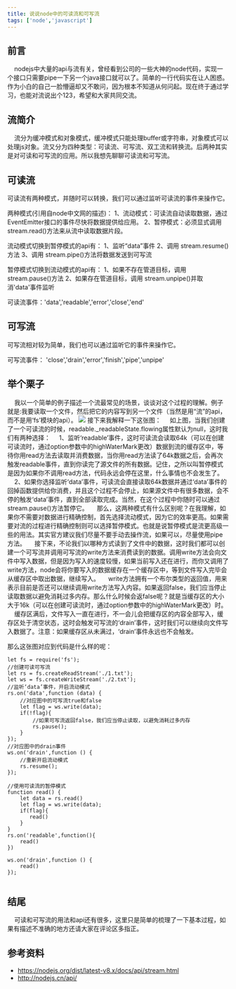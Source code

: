 ```yaml
---
title: 说说node中的可读流和可写流
tags: ['node','javascript'] 
---
```


## 前言
&nbsp;&nbsp;&nbsp;&nbsp;nodejs中大量的api与流有关，曾经看到公司的一些大神的node代码，实现一个接口只需要pipe一下另一个java接口就可以了。简单的一行代码实在让人困惑。作为小白的自己一脸懵逼却又不敢问，因为根本不知道从何问起。现在终于通过学习，也能对流说出个123，希望和大家共同交流。

## 流简介
&nbsp;&nbsp;&nbsp;&nbsp;流分为缓冲模式和对象模式，缓冲模式只能处理buffer或字符串，对象模式可以处理js对象。流又分为四种类型：可读流、可写流、双工流和转换流。后两种其实是对可读和可写流的应用。所以我想先聊聊可读流和可写流。

## 可读流
可读流有两种模式，并随时可以转换，我们可以通过监听可读流的事件来操作它。

两种模式(引用自node中文网的描述)：
1、流动模式：可读流自动读取数据，通过EventEmitter接口的事件尽快将数据提供给应用。
2、暂停模式：必须显式调用stream.read()方法来从流中读取数据片段。

流动模式切换到暂停模式的api有：
1、监听“data”事件
2、调用 stream.resume()方法
3、调用 stream.pipe()方法将数据发送到可写流

暂停模式切换到流动模式的api有：
1、如果不存在管道目标，调用stream.pause()方法
2、如果存在管道目标，调用 stream.unpipe()并取消'data'事件监听

可读流事件：'data','readable','error','close','end'

## 可写流
可写流相对较为简单，我们也可以通过监听它的事件来操作它。

可写流事件： 'close','drain','error','finish','pipe','unpipe'

## 举个栗子
&nbsp;&nbsp;&nbsp;&nbsp;我以一个简单的例子描述一个流最常见的场景，谈谈对这个过程的理解。例子就是:我要读取一个文件，然后把它的内容写到另一个文件（当然是用“流”的api，而不是用‘fs’模块的api）。
![](https://user-gold-cdn.xitu.io/2018/1/29/1614107b601aefdd?w=932&h=681&f=jpeg&s=54154)
接下来我解释一下这张图：
&nbsp;&nbsp;&nbsp;&nbsp;如上图，当我们创建了一个可读流的时候，readable._readableState.flowing属性默认为null，这时我们有两种选择：
&nbsp;&nbsp;&nbsp;&nbsp;1、监听‘readable’事件，这时可读流会读取64k（可以在创建可读流时，通过option参数中的highWaterMark更改）数据到流的缓存区中，等待你用read方法去读取并消费数据，当你用read方法读了64k数据之后，会再次触发readable事件，直到你读完了源文件的所有数据。记住，之所以叫暂停模式是因为如果你不调用read方法，代码永远会停在这里，什么事情也不会发生了。
&nbsp;&nbsp;&nbsp;&nbsp;2、如果你选择监听‘data’事件，可读流会直接读取64k数据并通过‘data’事件的回掉函数提供给你消费，并且这个过程不会停止，如果源文件中有很多数据，会不停的触发‘data’事件，直到全部读取完成。当然，在这个过程中你随时可以通过stream.pause()方法暂停它。
&nbsp;&nbsp;&nbsp;&nbsp;那么，这两种模式有什么区别呢？在我理解，如果你不需要对数据进行精确控制，首先选择流动模式，因为它的效率更高。如果需要对流的过程进行精确控制则可以选择暂停模式。也就是说暂停模式是流更高级一些的用法。其实官方建议我们尽量不要手动去操作流，如果可以，尽量使用pipe方法。
&nbsp;&nbsp;&nbsp;&nbsp;接下来，不论我们以哪种方式读到了文件中的数据，这时我们都可以创建一个可写流并调用可写流的write方法来消费读到的数据。调用write方法会向文件中写入数据，但是因为写入的速度较慢，如果当前写入还在进行，而你又调用了write方法，node会将你要写入的数据缓存在一个缓存区中，等到文件写入完毕会从缓存区中取出数据，继续写入。
&nbsp;&nbsp;&nbsp;&nbsp;write方法拥有一个布尔类型的返回值，用来表示目前是否还可以继续调用write方法写入内容。如果返回false，我们应当停止读取数据以避免消耗过多内存。那么什么时候会返false呢？就是当缓存区的大小大于16k（可以在创建可读流时，通过option参数中的highWaterMark更改）时。
&nbsp;&nbsp;&nbsp;&nbsp;缓存区满后，文件写入一直在进行，不一会儿会把缓存区的内容全部写入，缓存区处于清空状态，这时会触发可写流的‘drain’事件，这时我们可以继续向文件写入数据了。注意：如果缓存区从未满过，‘drain’事件永远也不会触发。

那么这张图对应到代码是什么样的呢：
````
let fs = require('fs');
//创建可读可写流
let rs = fs.createReadStream('./1.txt');
let ws = fs.createWriteStream('./2.txt');
//监听‘data’事件，开启流动模式
rs.on('data',function (data) {
    //对应图中的可写流true和false
    let flag = ws.write(data);
    if(!flag){
        //如果可写流返回false，我们应当停止读取，以避免消耗过多内存
        rs.pause();
    }
});
//对应图中的drain事件
ws.on('drain',function () {
    //重新开启流动模式
    rs.resume();
});

//使用可读流的暂停模式
function read() {
    let data = rs.read()
    let flag = ws.write(data);
    if(flag){
       read()
    }
}
rs.on('readable',function(){
    read()
})

ws.on('drain',function () {
    read()
});


````
## 结尾
&nbsp;&nbsp;&nbsp;&nbsp;可读和可写流的用法和api还有很多，这里只是简单的梳理了一下基本过程，如果有描述不准确的地方还请大家在评论区多指正。

## 参考资料
- https://nodejs.org/dist/latest-v8.x/docs/api/stream.html
- http://nodejs.cn/api/

